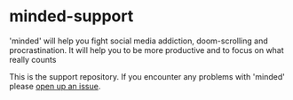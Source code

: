 # minded-support
'minded' will help you fight social media addiction, doom-scrolling and procrastination. It will help you to be more productive and to focus on what really counts

This is the support repository. If you encounter any problems with 'minded' please [open up an issue](https://github.com/johannesjo/minded-support/issues/new/choose).
